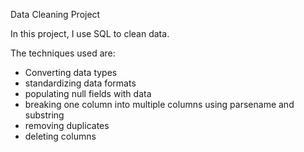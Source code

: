 Data Cleaning Project

In this project, I use SQL to clean data.

The techniques used are:
- Converting data types
- standardizing data formats
- populating null fields with data
- breaking one column into multiple columns using parsename and substring
- removing duplicates
- deleting columns
